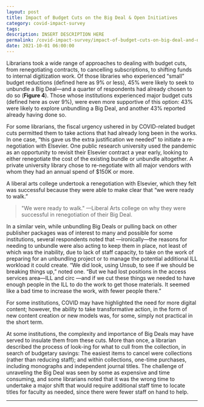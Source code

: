 ```yaml
---
layout: post
title: Impact of Budget Cuts on the Big Deal & Open Initiatives
category: covid-impact-survey
tags:
description: INSERT DESCRIPTION HERE 
permalink: /covid-impact-survey/impact-of-budget-cuts-on-big-deal-and-open
date: 2021-10-01 06:00:00
---
```


Librarians took a wide range of approaches to dealing with budget cuts, from renegotiating contracts, to cancelling subscriptions, to shifting funds to internal digitization work. Of those libraries who experienced “small” budget reductions (defined here as 9% or less), 45% were likely to seek to unbundle a Big Deal—and a quarter of respondents had already chosen to do so (**Figure 4**). Those whose institutions experienced major budget cuts (defined here as over 9%), were even more supportive of this option: 43% were likely to explore unbundling a Big Deal, and another 43% reported already having done so.

For some librarians, the fiscal urgency ushered in by COVID-related budget cuts permitted them to take actions that had already long been in the works. In one case, “this gave us the extra justification we needed” to initiate a re-negotiation with Elsevier. One public research university used the pandemic as an opportunity to revisit their Elsevier contract a year early, looking to either renegotiate the cost of the existing bundle or unbundle altogether. A private university library chose to re-negotiate with all major vendors with whom they had an annual spend of $150K or more.

A liberal arts college undertook a renegotiation with Elsevier, which they felt was successful because they were able to make clear that “we were ready to walk.”

>"We were ready to walk." —Liberal Arts college on why they were successful in renegotiation of their Big Deal. 

In a similar vein, while unbundling Big Deals or pulling back on other publisher packages was of interest to many and possible for some institutions, several respondents noted that —ironically—the reasons for needing to unbundle were also acting to keep them in place, not least of which was the inability, due to lack of staff capacity, to take on the work of preparing for an unbundling project or to manage the potential additional ILL workload it could create. “We did look, using Unsub, to see if we should be breaking things up,” noted one. “But we had lost positions in the access services area—ILL and circ —and if we cut these things we needed to have enough people in the ILL to do the work to get those materials. It seemed like a bad time to increase the work, with fewer people there.”

For some institutions, COVID may have highlighted the need for more digital content; however, the ability to take transformative action, in the form of new content creation or new models was, for some, simply not practical in the short term.

At some institutions, the complexity and importance of Big Deals may have served to insulate them from these cuts. More than once, a librarian described the process of look-ing for what to cull from the collection, in search of budgetary savings: The easiest items to cancel were collections (rather than reducing staff); and within collections, one-time purchases, including monographs and independent journal titles. The challenge of unraveling the Big Deal was seen by some as expensive and time consuming, and some librarians noted that it was the wrong time to undertake a major shift that would require additional staff time to locate titles for faculty as needed, since there were fewer staff on hand to help.


***
